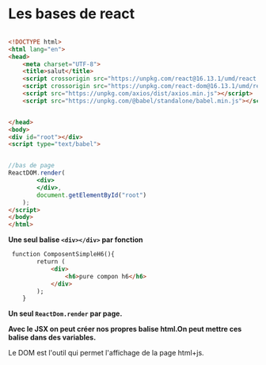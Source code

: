 # Les bases  de react

```html

<!DOCTYPE html>
<html lang="en">
<head>
    <meta charset="UTF-8">
    <title>salut</title>
    <script crossorigin src="https://unpkg.com/react@16.13.1/umd/react.development.js"></script>
    <script crossorigin src="https://unpkg.com/react-dom@16.13.1/umd/react-dom.development.js"></script>
    <script src="https://unpkg.com/axios/dist/axios.min.js"></script>
    <script src="https://unpkg.com/@babel/standalone/babel.min.js"></script>


</head>
<body>
<div id="root"></div>
<script type="text/babel">


//bas de page
ReactDOM.render(
        <div>
        </div>,
        document.getElementById("root")
    );
</script>
</body>
</html>

```

**Une seul balise `<div></div>` par fonction**

```html
 function ComposentSimpleH6(){
        return ( 
            <div>
                <h6>pure compon h6</h6>
            </div>
        );
    } 
```

**Un seul `ReactDom.render` par page.**

**Avec le JSX on peut créer nos propres balise html.On peut mettre ces balise dans des variables.**

Le DOM est l'outil qui permet l'affichage de la page html+js.

